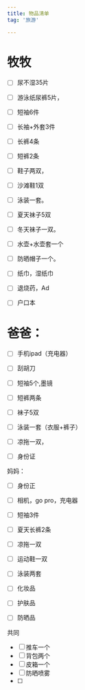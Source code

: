```yaml
---
title: 物品清单
tag: '旅游'

---
```



# 牧牧
- [ ] 尿不湿35片 
- [ ] 游泳纸尿裤5片，
- [ ] 短袖6件
- [ ] 长袖+外套3件
- [ ] 长裤4条
- [ ] 短裤2条
- [ ] 鞋子两双，
- [ ] 沙滩鞋1双
- [ ] 泳装一套。
- [ ] 夏天袜子5双
- [ ] 冬天袜子一双。
- [ ] 水壶+水壶套一个
- [ ] 防晒帽子一个。
- [ ] 纸巾，湿纸巾
- [ ] 退烧药，Ad
- [ ] 户口本



# 爸爸：
- [ ] 手机ipad（充电器）
- [ ] 刮胡刀
- [ ] 短袖5个,墨镜
- [ ] 短裤两条
- [ ] 袜子5双
- [ ] 泳装一套（衣服+裤子）
- [ ] 凉拖一双，
- [ ] 身份证



妈妈：
- [ ] 身份正
- [ ] 相机，go pro，充电器
- [ ] 短袖3件
- [ ] 夏天长裤2条
- [ ] 凉拖一双
- [ ] 运动鞋一双
- [ ] 泳装两套
- [ ] 化妆品
- [ ] 护肤品
- [ ] 防晒品



共同
- [ ] 推车一个
- [ ] 背包两个
- [ ] 皮箱一个
- [ ] 防晒喷雾
- [ ] 
